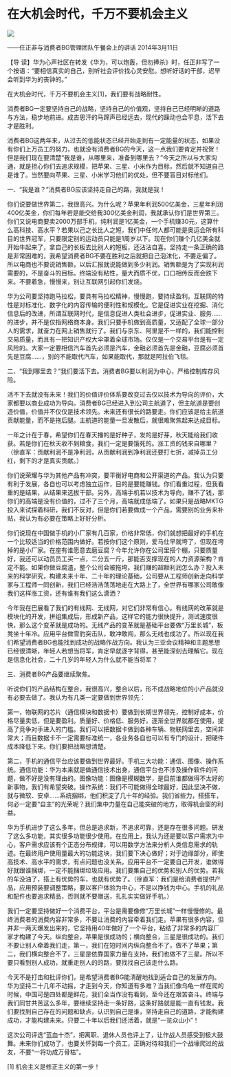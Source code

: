 # 在大机会时代，千万不要机会主义
<img class="pv" src="https://api.visitor.plantree.me/visitor-badge/pv?namespace=plantree.me&key=renzhengfei-speeches/在大机会时代千万不要机会主义.md">


——任正非与消费者BG管理团队午餐会上的讲话
2014年3月11日



【导  读】华为心声社区在转发《华为，可以炮轰，但勿捧杀》时，任正非写了一个按语：“要相信真实的自己，别听社会评价找心灵安慰。想听好话的干部，迟早会听到华为的丧钟的。”



在大机会时代，千万不要机会主义[1]，我们要有战略耐性。

消费者BG一定要坚持自己的战略，坚持自己的价值观，坚持自己已经明晰的道路与方法，稳步地前进。成吉思汗的马蹄声已经远去，现代的躁动也会平息，活下去才是胜利。

消费者BG这两年来，从过去的低能状态已经开始走到有一定能量的状态，如果没有你们上万员工的努力，也就没有消费者BG的今天，这一点我们要肯定并祝贺！但是我们现在要清楚“我是谁，从哪里来，准备到哪里去？”今天之所以与大家沟通，就是担心你们去追求规模，把苹果、三星、小米作为目标，然后就不知道自己是谁了。当然要向苹果、三星、小米学习他们的优处，但不要盲目对标他们。

一、“我是谁？”消费者BG应该坚持走自己的路，我就是我！

你们说要做世界第二，我很高兴。为什么呢？苹果年利润500亿美金，三星年利润400亿美金，你们每年若是能交给我300亿美金利润，我就承认你们是世界第三。你们又说电商要卖2000万部手机，纯利润是1亿美金，一个手机赚30元，这算什么高科技、高水平？若果以己之长比人之短，我们中任何人都可能是奥运会所有科目的世界冠军，只要限定别的运动员只能是1周岁以下。现在你们赚个几亿美金就开始牛起来了，拿自己的长板去比别人的短板，还沾沾自喜。坚持走一条正确的路是非常困难的，我希望消费者BG不要在胜利之后就把自己泡沫化，不要走偏了。所以电商也不要说销售额，以后汇报就说能做到多少利润。销售额是为了实现利润需要的，不是奋斗的目标。终端没有粘性，量大而质不优，口口相传反而会跌下来。不要着急，慢慢来，别让互联网引起你们发烧。

华为公司要坚持跑马拉松，要具有马拉松精神，慢慢跑，要持续盈利。互联网的特性是对标准化、数字化的内容传输的便利性和规模化。它是促进实业在挖掘、消化信息后的改进，所谓互联网时代，是信息促进人类社会进步，促进实业、服务……的进步，并不是仅指网络商本身。我们只要手机做到高质量，又适配了全球一部分人的需求，就奋力在网上销售就行了。我们与京东、阿里是不一样的，我们能控制交易质量，而且有一把知识产权大伞罩着全球市场。仅仅是一个交易平台是有一定风险的。大家一定要相信汽车首先必须是汽车，金融必须首先是金融，豆腐必须首先是豆腐……，别的不能取代汽车，如果能取代，那就是阿拉伯飞毯。

二、“我到哪里去？”我们要活下去。消费者BG要以利润为中心，严格控制库存风险。

活不下去就没有未来！我们的价值评价体系要改变过去仅以技术为导向的评价，大家都要以商业成功为导向。消费者BG已经进入到公司主航道了，但主航道是要创造价值，价值并不仅仅是技术领先。未来还有很长的路要走。你们应该是给主航道贡献能量，而不是拖后腿。主航道的能量一旦发散后，就很难聚焦起来达成目标。

一年之计在于春，希望你们在春天播的是好种子，发的是好芽，秋天能给我们收获。若是你们在秋天收不到粮食，我们一定是要饿死的。涨工资的钱来自哪里？（徐直军：贡献利润不是净利润，从贡献利润到净利润还要打七折，减掉员工分红，剩下的才是真实贡献。）

你们说荣耀与华为其他产品有冲突，要平衡好电商和公开渠道的产品。我认为只要有利于发展，各自也可以考虑独立运作，目的是要能赚钱。你们看重过程，但我看重的是结果，从结果来选拔干部。另外，高端手机若以技术为导向，赚不了钱，那你们的高端是没有价值的，过不了三个月，高端就成低端了。如果只是战略MKTG投入来试探着科研，我们不反对，但是你们若要做成一个产品，需要别的业务来补贴，我认为有必要在策略上好好分析。

你们说现在中国做手机的小厂家有几百家，价格非常低，你们就想把最好的手机在一个比较适当的价格范围内做好。若按你们这个原则，爱马仕早就垮了，但现在垮掉的是小厂家。在座有谁愿意去磨豆腐？今年允许你在公司里搭个棚，只要质量好，我还可以动员员工买一点，二分五一斤，那能否支撑现在的人力资源架构？肯定不能。如果你做豆腐渣，整个公司会被拖垮。我们赚的超额利润怎么办？投入未来的科学研究，构建未来十年、二十年的理论基础，公司要从工程师创新走向科学家与工程师一同创新，我们已经浩浩荡荡地走在大路上了，全世界有哪家公司敢像我们这样涨工资，还有谁有我们这么潇洒？

今年我在巴展看了我们的有线网、无线网，对它们非常有信心。有线网的改革就是模块化的开发，拼组集成后，形成新产品，这样它的能力很快提升，测试速度很快，那么这个变革就是成功的。无线产品的变革就是基础平台要做“万里长城”，板凳坐十年冷。应用平台做雪豹突击队，敢冲敢闯，那么无线也成功了。所以现在我们希望消费者BG也能找到成功的战略作战方向。我认为三亚会议精神和主题思想已经很清晰，年轻人若想当将军，肯定早就逐字背得，甚至能深刻去理解它。现在是信息化社会，二十几岁的年轻人为什么就不能当将军？

三、消费者BG产品要继续聚焦。

听说你们的产品结构在整合，我很高兴，整合以后，形不成战略地位的小产品就没有必要去做了。我认为有几类一定要做到世界领先：

第一，物联网的芯片（通信模块和数据卡）要做到长期世界领先，控制好成本，价格尽量卖低，但是要盈利。质量好、价格低、服务好，逐渐全世界就都在使用，提高了竞争对手进入的门槛。我们可以把数据卡做到各种车辆、物联网里去，空间非常大；而且数据卡不一定需要标准统一，各业务各自也可以有专门的设计，把硬件成本降低下来。你们要把战略想清楚。

第二，手机的通信平台应该要做到世界最好。手机三大功能：通信、图像、操作系统。通信功能：华为本来就是做通信技术出身，通信平台也不涉及操作软件的问题，做不好是没有理由的。图像功能：图像是模糊数学，是目前谁都做得不太好的新事物，我们有希望突破。操作系统：我们不可能做得全球最好，因此坚决不做，就与微软、安卓……系统捆绑，他们积淀了几十年的经验。我们省些力，搭搭车，何必一定要“自主”的光荣呢？我们集中力量在自己能突破的地方，取得机会窗的利益。

华为手机进步了这么多年，但总是追求新，不追求可靠，还是存在很多问题。研发了这么多功能，其实很多功能很少使用。在应用上，我认为还是要以客户需求为中心，客户需求应该有个正态分布规律，可以用数学方法来分析人类信息需求的轨迹。在最终用户使用量最大的功能这块，我们要下决心做好；对于边缘部分，即使高技术、高水平的需求，有点问题也没关系。应用平台不一定要自己开发，谁做得好就跟谁捆绑，一定不能捆绑垃圾应用。我们要集自己的优势和别人的优势。若我的车没油了，搭上有优势的车，也就有优势了。（徐直军：我们是给消费者提供产品，应用预装要调整策略，要以客户体验为中心，不是以挣钱为中心。手机的礼品和配件也要追求精品，否则就不要赠送，扎扎实实做好手机。）

我们一定要坚持做好一个消费平台，平台是需要像修“万里长城”一样慢慢修的。最终消费者的消费内容非常多，不要让消费的内容牵着我们走。苹果有很多内容，但并非一两天爆发出来的，它坚持用40年做好了一个平台，粘结了非常多的内容厂家才构建了今天。纵向整合，苹果是很成功的；横向整合，三星是很成功的。我们不要让别人牵着我们走，第一，我们在短时间内纵向整合不了，做不了苹果；第二，我们横向整合不了，三星是依靠国家力量在支持，我们也做不了三星。所以不要只看到别人成功，就重走别人的的路，要找找自己该走什么路。

今天不是打击和批评你们，是希望消费者BG能清醒地找到适合自己的发展方向。华为坚持二十几年不动摇，才走到今天，你知道有多难？当我们像乌龟一样在爬的时候，中国可是四处都是鲜花，我们全当作没有看到，至今还在艰苦奋斗。终端与我们同甘共苦这么多年，要继续坚持走一条好路，这条好路就是能一直有钱发。我们要找到自己存在的问题和缺点，认识到自己是谁，坚持走自己的道路，才能构建成功，才能构建未来。只要二十年以后我们还活着，就是“一览众山小”！

这次公司评选“蓝血十杰”，把离职、退休人员也评上了，让作战人员感受到极大鼓舞。未来你们成功了，也要关怀到每一个员工，正确对待和我们一个战壕爬过的战友，不要“一将功成万骨枯”。



[1] 机会主义是修正主义的第一步！
